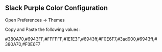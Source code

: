 ## Slack Purple Color Configuration

Open Preferences -> Themes

Copy and Paste the following values:

#380A70,#6943FF,#FFFFFF,#1E1E3F,#6943ff,#F0E6F7,#3ad900,#6943ff,#380A70,#F0E6F7
